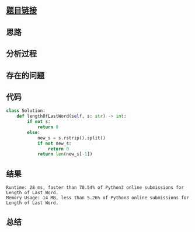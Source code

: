 [//]: # (@Author  : xu.junpeng)
[//]: # (@Time    : 2020/5/25 10:27 下午)
## [题目链接](https://leetcode.com/problems/length-of-last-word/)

## 思路

## 分析过程

## 存在的问题

## 代码
```python
class Solution:
    def lengthOfLastWord(self, s: str) -> int:
        if not s:
            return 0
        else:
            new_s = s.rstrip().split()
            if not new_s:
                return 0
            return len(new_s[-1])
```

## 结果
```
Runtime: 28 ms, faster than 70.54% of Python3 online submissions for Length of Last Word.
Memory Usage: 14 MB, less than 5.26% of Python3 online submissions for Length of Last Word.
```
## 总结

